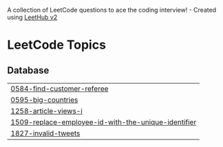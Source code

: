 A collection of LeetCode questions to ace the coding interview! - Created using [LeetHub v2](https://github.com/arunbhardwaj/LeetHub-2.0)
<!---LeetCode Topics Start-->
# LeetCode Topics
## Database
|  |
| ------- |
| [0584-find-customer-referee](https://github.com/shiveshgupta75/SQL-50-LEETCODE-PRACTICE/tree/master/0584-find-customer-referee) |
| [0595-big-countries](https://github.com/shiveshgupta75/SQL-50-LEETCODE-PRACTICE/tree/master/0595-big-countries) |
| [1258-article-views-i](https://github.com/shiveshgupta75/SQL-50-LEETCODE-PRACTICE/tree/master/1258-article-views-i) |
| [1509-replace-employee-id-with-the-unique-identifier](https://github.com/shiveshgupta75/SQL-50-LEETCODE-PRACTICE/tree/master/1509-replace-employee-id-with-the-unique-identifier) |
| [1827-invalid-tweets](https://github.com/shiveshgupta75/SQL-50-LEETCODE-PRACTICE/tree/master/1827-invalid-tweets) |
<!---LeetCode Topics End-->
